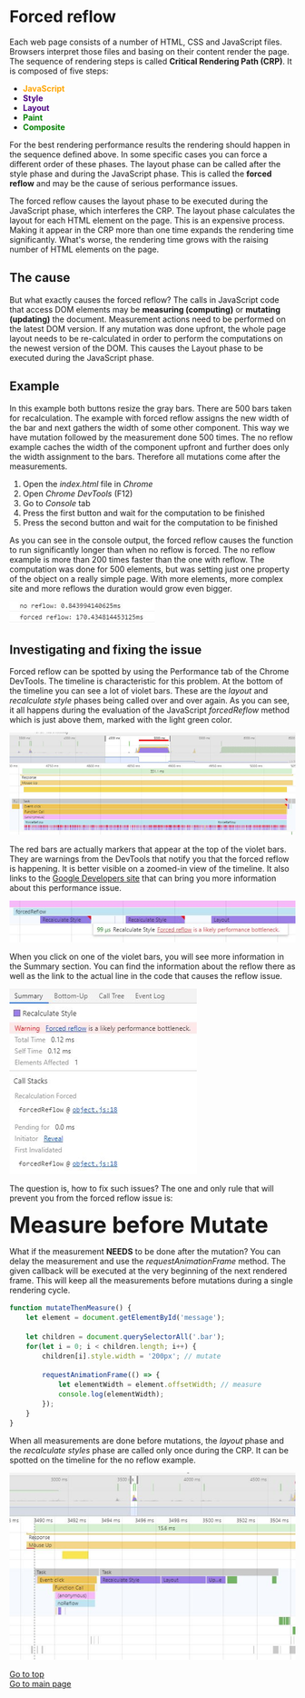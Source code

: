 # Forced reflow

Each web page consists of a number of HTML, CSS and JavaScript files. Browsers interpret those files and basing on their content render the page. The sequence of rendering steps is called **Critical Rendering Path (CRP)**. It is composed of five steps:

* <span style="color: orange">**JavaScript**</span>
* <span style="color: indigo">**Style**</span>
* <span style="color: indigo">**Layout**</span>
* <span style="color: green">**Paint**</span>
* <span style="color: green">**Composite**</span>

For the best rendering performance results the rendering should happen in the sequence defined above. In some specific cases you can force a different order of these phases. The layout phase can be called after the style phase and during the JavaScript phase. This is called the **forced reflow** and may be the cause of serious performance issues.

The forced reflow causes the layout phase to be executed during the JavaScript phase, which interferes the CRP. The layout phase calculates the layout for each HTML element on the page. This is an expensive process. Making it appear in the CRP more than one time expands the rendering time significantly. What's worse, the rendering time grows with the raising number of HTML elements on the page.

## The cause

But what exactly causes the forced reflow? The calls in JavaScript code that access DOM elements may be **measuring (computing)** or **mutating (updating)** the document. Measurement actions need to be performed on the latest DOM version. If any mutation was done upfront, the whole page layout needs to be re-calculated in order to perform the computations on the newest version of the DOM. This causes the Layout phase to be executed during the JavaScript phase.

## Example

In this example both buttons resize the gray bars. There are 500 bars taken for recalculation. The example with forced reflow assigns the new width of the bar and next gathers the width of some other component. This way we have mutation followed by the measurement done 500 times. The no reflow example caches the width of the component upfront and further does only the width assignment to the bars. Therefore all mutations come after the measurements.

1. Open the *index.html* file in *Chrome*
2. Open *Chrome DevTools* (F12)
3. Go to *Console* tab
4. Press the first button and wait for the computation to be finished
5. Press the second button and wait for the computation to be finished

As you can see in the console output, the forced reflow causes the function to run significantly longer than when no reflow is forced. The no reflow example is more than 200 times faster than the one with reflow. The computation was done for 500 elements, but was setting just one property of the object on a really simple page. With more elements, more complex site and more reflows the duration would grow even bigger.

![Computation with forced reflow took more than 170ms when without the reflow the computation lasted less than a millisecond](./.Docs/Timing.JPG)

## Investigating and fixing the issue

Forced reflow can be spotted by using the Performance tab of the Chrome DevTools. The timeline is characteristic for this problem. At the bottom of the timeline you can see a lot of violet bars. These are the *layout* and *recalculate style* phases being called over and over again. As you can see, it all happens during the evaluation of the JavaScript *forcedReflow* method which is just above them, marked with the light green color.

![The forced reflow timeline](./.Docs/ForcedReflow.JPG)

The red bars are actually markers that appear at the top of the violet bars. They are warnings from the DevTools that notify you that the forced reflow is happening. It is better visible on a zoomed-in view of the timeline. It also links to the [Google Developers site](https://developers.google.com/web/fundamentals/performance/rendering/avoid-large-complex-layouts-and-layout-thrashing#avoid-forced-synchronous-layouts) that can bring you more information about this performance issue.

![The forced reflow warning displayed by the Chrome DevTools](./.Docs/ReflowWarning.JPG)

When you click on one of the violet bars, you will see more information in the Summary section. You can find the information about the reflow there as well as the link to the actual line in the code that causes the reflow issue.

![Summary of the Recalculate Style with reflow](./.Docs/ReflowSummary.JPG)

The question is, how to fix such issues? The one and only rule that will prevent you from the forced reflow issue is:

<span style="font-size: 40px; font-weight: bold;">Measure before Mutate</span>

What if the measurement **NEEDS** to be done after the mutation? You can delay the measurement and use the *requestAnimationFrame* method. The given callback will be executed at the very beginning of the next rendered frame. This will keep all the measurements before mutations during a single rendering cycle.

```javascript
function mutateThenMeasure() {
    let element = document.getElementById('message');

    let children = document.querySelectorAll('.bar');
    for(let i = 0; i < children.length; i++) {
        children[i].style.width = '200px'; // mutate

        requestAnimationFrame(() => {
            let elementWidth = element.offsetWidth; // measure
            console.log(elementWidth);
        });
    }
}
```

When all measurements are done before mutations, the *layout* phase and the *recalculate styles* phase are called only once during the CRP. It can be spotted on the timeline for the no reflow example.

![The timeline for the no reflow example](./.Docs/NoReflow.JPG)

[Go to top](#forced-reflow)  
[Go to main page](../README.md)
